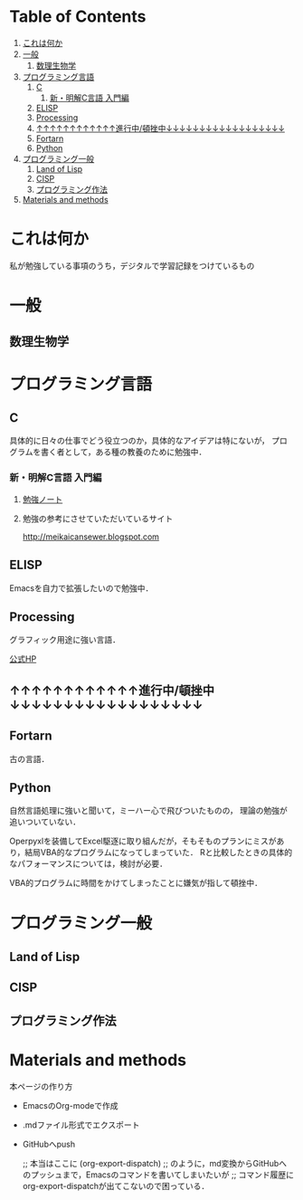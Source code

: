 
# Table of Contents

1.  [これは何か](#org7901bac)
2.  [一般](#org10dd9e7)
    1.  [数理生物学](#org8d78059)
3.  [プログラミング言語](#org00397d2)
    1.  [C](#orgdc02dae)
        1.  [新・明解C言語 入門編](#org74d3d17)
    2.  [ELISP](#org721612e)
    3.  [Processing](#org729f0da)
    4.  [↑↑↑↑↑↑↑↑↑↑↑↑進行中/頓挫中↓↓↓↓↓↓↓↓↓↓↓↓↓↓↓↓↓↓](#orgf6f5d2e)
    5.  [Fortarn](#orgafd98bb)
    6.  [Python](#org280a7be)
4.  [プログラミング一般](#org315c1e6)
    1.  [Land of Lisp](#org15868c0)
    2.  [CISP](#org3664c7f)
    3.  [プログラミング作法](#org43aae8d)
5.  [Materials and methods](#org0808c94)


<a id="org7901bac"></a>

# これは何か

私が勉強している事項のうち，デジタルで学習記録をつけているもの


<a id="org10dd9e7"></a>

# 一般


<a id="org8d78059"></a>

## 数理生物学


<a id="org00397d2"></a>

# プログラミング言語


<a id="orgdc02dae"></a>

## C

具体的に日々の仕事でどう役立つのか，具体的なアイデアは特にないが，
プログラムを書く者として，ある種の教養のために勉強中．


<a id="org74d3d17"></a>

### 新・明解C言語 入門編

1.  [勉強ノート](./C/meikai_nyuumon.md)

2.  勉強の参考にさせていただいているサイト

    <http://meikaicansewer.blogspot.com>


<a id="org721612e"></a>

## ELISP

Emacsを自力で拡張したいので勉強中．


<a id="org729f0da"></a>

## Processing

グラフィック用途に強い言語．

[公式HP](http://www.generative-gestaltung.de/1/)


<a id="orgf6f5d2e"></a>

## ↑↑↑↑↑↑↑↑↑↑↑↑進行中/頓挫中↓↓↓↓↓↓↓↓↓↓↓↓↓↓↓↓↓↓


<a id="orgafd98bb"></a>

## Fortarn

古の言語．


<a id="org280a7be"></a>

## Python

自然言語処理に強いと聞いて，ミーハー心で飛びついたものの，
理論の勉強が追いついていない．

Operpyxlを装備してExcel駆逐に取り組んだが，そもそものプランにミスがあり，結局VBA的なプログラムになってしまっていた．
Rと比較したときの具体的なパフォーマンスについては，検討が必要．

VBA的プログラムに時間をかけてしまったことに嫌気が指して頓挫中．


<a id="org315c1e6"></a>

# プログラミング一般


<a id="org15868c0"></a>

## Land of Lisp


<a id="org3664c7f"></a>

## CISP


<a id="org43aae8d"></a>

## プログラミング作法


<a id="org0808c94"></a>

# Materials and methods

本ページの作り方

-   EmacsのOrg-modeで作成
-   .mdファイル形式でエクスポート
-   GitHubへpush

    ;; 本当はここに
    (org-export-dispatch)
    ;; のように，md変換からGitHubへのプッシュまで，Emacsのコマンドを書いてしまいたいが
    ;; コマンド履歴にorg-export-dispatchが出てこないので困っている．

